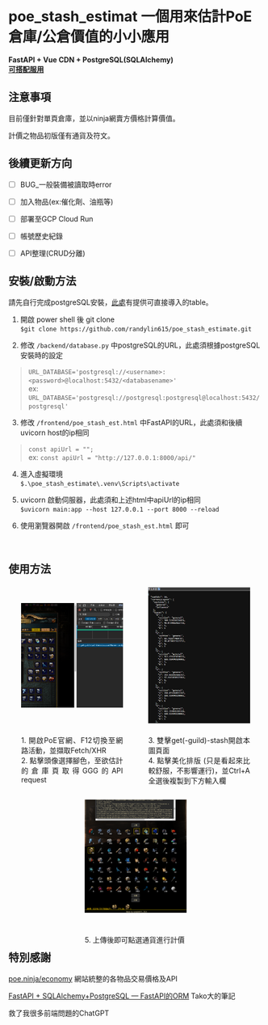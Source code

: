 # poe_stash_estimat   一個用來估計PoE倉庫/公倉價值的小小應用
**FastAPI + Vue CDN + PostgreSQL(SQLAlchemy)**  
**[可搭配服用](https://www.cakeresume.com/portfolios/web-poe_stash_estimate)**
</br> 

## 注意事項
目前僅針對單頁倉庫，並以ninja網賣方價格計算價值。

計價之物品初版僅有通貨及符文。
</br>

## 後續更新方向
- [ ] BUG_一般裝備被讀取時error
- [ ] 加入物品(ex:催化劑、油瓶等)
- [ ] 部署至GCP Cloud Run
- [ ] 帳號歷史紀錄
- [ ] API整理(CRUD分離)


## 安裝/啟動方法
請先自行完成postgreSQL安裝，[此處](https://github.com/randylin615/poe_stash_estimate/blob/main/sundries/Items.csv)有提供可直接導入的table。
1. 開啟 power shell 後 git clone  
`$git clone https://github.com/randylin615/poe_stash_estimate.git`

2. 修改 `/backend/database.py` 中postgreSQL的URL，此處須根據postgreSQL安裝時的設定  
>`URL_DATABASE='postgresql://<username>:<password>@localhost:5432/<databasename>'`  
ex:
`URL_DATABASE='postgresql://postgresql:postgresql@localhost:5432/postgresql'` 
3. 修改 `/frontend/poe_stash_est.html` 中FastAPI的URL，此處須和後續uvicorn host的ip相同   
>`const apiUrl = "";`  
ex:
`const apiUrl = "http://127.0.0.1:8000/api/"`

4. 進入虛擬環境  
`$.\poe_stash_estimate\.venv\Scripts\activate`

5. uvicorn 啟動伺服器，此處須和上述html中apiUrl的ip相同  
`$uvicorn main:app --host 127.0.0.1 --port 8000 --reload`

6. 使用瀏覽器開啟 `/frontend/poe_stash_est.html` 即可




</br>

## 使用方法

<div style="display: flex; justify-content: center; gap: 10%; flex-wrap: wrap;">
    <div style="text-align: center; max-width: 40%;">
        <img src="https://github.com/randylin615/poe_stash_estimate/blob/main/sundries/eg_pic1.png?raw=true" alt="eg_pic1" style="width: 100%; height: 70%; object-fit: contain;">
        <p style="text-align: justify;">1. 開啟PoE官網、F12切換至網路活動，並擷取Fetch/XHR<br>
           2. 點擊頭像選擇腳色，至欲估計的倉庫頁取得GGG的API request
        </p>
    </div>
    <div style="text-align: center; max-width: 40%;">
        <img src="https://github.com/randylin615/poe_stash_estimate/blob/main/sundries/eg_pic2.png?raw=true" alt="eg_pic2" style="width: 100%; height: 70%; object-fit: contain;">
        <p style="text-align: justify;">3. 雙擊get(-guild)-stash開啟本圖頁面<br>
           4. 點擊美化排版 (只是看起來比較舒服，不影響運行)，並Ctrl+A全選後複製到下方輸入欄
        </p>
    </div>
    <div style="text-align: center; max-width: 40%;">
        <img src="https://github.com/randylin615/poe_stash_estimate/blob/main/sundries/eg_pic3.png?raw=true" alt="eg_pic3" style="width: 100%; height: 100%; object-fit: contain;">
        <p style="text-align: justify;">5. 上傳後即可點選通貨進行計價
        </p>
    </div>
</div>


</br>  

## 特別感謝 
[poe.ninja/economy](https://poe.ninja/economy/settlers/currency) 網站統整的各物品交易價格及API

[FastAPI + SQLAlchemy+PostgreSQL — FastAPI的ORM](https://medium.com/@King610160/fastapi-sqlalchemy-postgresql-fastapi的orm-00818bc63106) Tako大的筆記

救了我很多前端問題的ChatGPT


